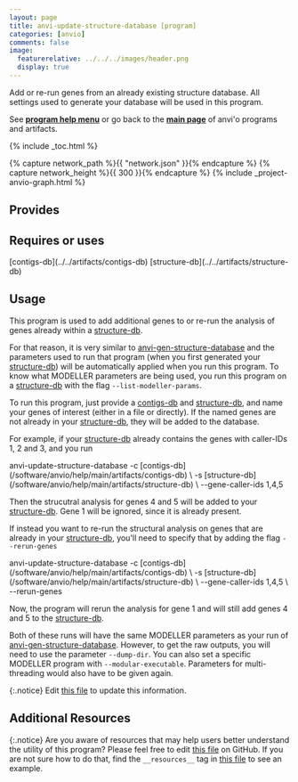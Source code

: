```yaml
---
layout: page
title: anvi-update-structure-database [program]
categories: [anvio]
comments: false
image:
  featurerelative: ../../../images/header.png
  display: true
---
```


Add or re-run genes from an already existing structure database. All settings used to generate your database will be used in this program.

See **[program help menu](../../../vignette#anvi-update-structure-database)** or go back to the **[main page](../../)** of anvi'o programs and artifacts.


{% include _toc.html %}
<div id="svg" class="subnetwork"></div>
{% capture network_path %}{{ "network.json" }}{% endcapture %}
{% capture network_height %}{{ 300 }}{% endcapture %}
{% include _project-anvio-graph.html %}


## Provides

<p style="text-align: left" markdown="1"></p>

## Requires or uses

<p style="text-align: left" markdown="1"><span class="artifact-r">[contigs-db](../../artifacts/contigs-db)</span> <span class="artifact-r">[structure-db](../../artifacts/structure-db)</span></p>

## Usage


This program is used to add additional genes to or re-run the analysis of genes already within a <span class="artifact-n">[structure-db](/software/anvio/help/main/artifacts/structure-db)</span>.

For that reason, it is very similar to <span class="artifact-n">[anvi-gen-structure-database](/software/anvio/help/main/programs/anvi-gen-structure-database)</span> and the parameters used to run that program (when you first generated your <span class="artifact-n">[structure-db](/software/anvio/help/main/artifacts/structure-db)</span>) will be automatically applied when you run this program. To know what MODELLER parameters are being used, you run this program on a <span class="artifact-n">[structure-db](/software/anvio/help/main/artifacts/structure-db)</span> with the flag `--list-modeller-params`. 

To run this program, just provide a <span class="artifact-n">[contigs-db](/software/anvio/help/main/artifacts/contigs-db)</span> and <span class="artifact-n">[structure-db](/software/anvio/help/main/artifacts/structure-db)</span>, and name your genes of interest (either in a file or directly). If the named genes are not already in your <span class="artifact-n">[structure-db](/software/anvio/help/main/artifacts/structure-db)</span>, they will be added to the database. 

For example, if your <span class="artifact-n">[structure-db](/software/anvio/help/main/artifacts/structure-db)</span> already contains the genes with caller-IDs 1, 2 and 3, and you run

<div class="codeblock" markdown="1">
anvi&#45;update&#45;structure&#45;database &#45;c <span class="artifact&#45;n">[contigs&#45;db](/software/anvio/help/main/artifacts/contigs&#45;db)</span> \
                               &#45;s <span class="artifact&#45;n">[structure&#45;db](/software/anvio/help/main/artifacts/structure&#45;db)</span> \
                               &#45;&#45;gene&#45;caller&#45;ids 1,4,5
</div>

Then the strucutral analysis for genes 4 and 5 will be added to your <span class="artifact-n">[structure-db](/software/anvio/help/main/artifacts/structure-db)</span>. Gene 1 will be ignored, since it is already present.

If instead you want to re-run the structural analysis on genes that are already in your <span class="artifact-n">[structure-db](/software/anvio/help/main/artifacts/structure-db)</span>, you'll need to specify that by adding the flag `--rerun-genes`

<div class="codeblock" markdown="1">
anvi&#45;update&#45;structure&#45;database &#45;c <span class="artifact&#45;n">[contigs&#45;db](/software/anvio/help/main/artifacts/contigs&#45;db)</span> \
                               &#45;s <span class="artifact&#45;n">[structure&#45;db](/software/anvio/help/main/artifacts/structure&#45;db)</span> \
                               &#45;&#45;gene&#45;caller&#45;ids 1,4,5 \
                               &#45;&#45;rerun&#45;genes
</div>

Now, the program will rerun the analysis for gene 1 and will still add genes 4 and 5 to the <span class="artifact-n">[structure-db](/software/anvio/help/main/artifacts/structure-db)</span>. 

Both of these runs will have the same MODELLER parameters as your run of <span class="artifact-n">[anvi-gen-structure-database](/software/anvio/help/main/programs/anvi-gen-structure-database)</span>. However, to get the raw outputs, you will need to use the parameter `--dump-dir`. You can also set a specific MODELLER program with `--modular-executable`.  Parameters for multi-threading would also have to be given again. 



{:.notice}
Edit [this file](https://github.com/merenlab/anvio/tree/master/anvio/docs/programs/anvi-update-structure-database.md) to update this information.


## Additional Resources



{:.notice}
Are you aware of resources that may help users better understand the utility of this program? Please feel free to edit [this file](https://github.com/merenlab/anvio/tree/master/bin/anvi-update-structure-database) on GitHub. If you are not sure how to do that, find the `__resources__` tag in [this file](https://github.com/merenlab/anvio/blob/master/bin/anvi-interactive) to see an example.

